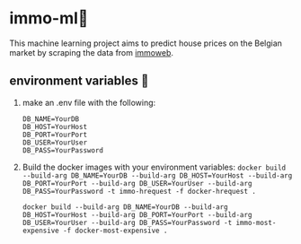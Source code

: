# immo-ml🏡

This machine learning project aims to predict house prices on the Belgian market by scraping the data from [immoweb](https://www.immoweb.be/).

## environment variables 🔑

1. make an .env file with the following:

   ```
   DB_NAME=YourDB
   DB_HOST=YourHost
   DB_PORT=YourPort
   DB_USER=YourUser
   DB_PASS=YourPassword
   ```

2. Build the docker images with your environment variables:
   `docker build --build-arg DB_NAME=YourDB --build-arg DB_HOST=YourHost --build-arg DB_PORT=YourPort --build-arg DB_USER=YourUser --build-arg DB_PASS=YourPassword -t immo-hrequest -f docker-hrequest .`

   `docker build --build-arg DB_NAME=YourDB --build-arg DB_HOST=YourHost --build-arg DB_PORT=YourPort --build-arg DB_USER=YourUser --build-arg DB_PASS=YourPassword -t immo-most-expensive -f docker-most-expensive .`
